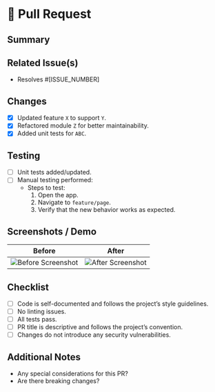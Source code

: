# 🚀 Pull Request

## Summary

<!-- Provide a brief description of your changes. -->
<!-- Why is this change needed? What problem does it solve? -->

## Related Issue(s)

<!-- Link to any related issues (e.g., Fixes #123, Closes #456). -->
- Resolves #[ISSUE_NUMBER]

## Changes

<!-- List out the main changes made in this PR. -->
- [x] Updated feature `X` to support `Y`.
- [x] Refactored module `Z` for better maintainability.
- [x] Added unit tests for `ABC`.

## Testing

<!-- Describe how the changes were tested. -->
- [ ] Unit tests added/updated.
- [ ] Manual testing performed:
  - Steps to test:
    1. Open the app.
    2. Navigate to `feature/page`.
    3. Verify that the new behavior works as expected.

## Screenshots / Demo

<!-- Optional: Add any screenshots or video demos to illustrate the changes. -->
| Before | After |
| ------ | ----- |
| ![Before Screenshot](url) | ![After Screenshot](url) |

## Checklist

- [ ] Code is self-documented and follows the project’s style guidelines.
- [ ] No linting issues.
- [ ] All tests pass.
- [ ] PR title is descriptive and follows the project’s convention.
- [ ] Changes do not introduce any security vulnerabilities.

## Additional Notes

<!-- Add any additional notes or context here. -->
- Any special considerations for this PR?
- Are there breaking changes?


